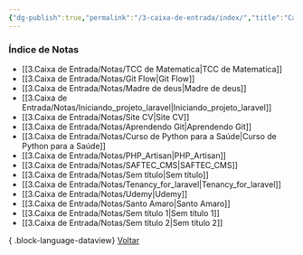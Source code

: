 ```yaml
---
{"dg-publish":true,"permalink":"/3-caixa-de-entrada/index/","title":"Caixa de Entrada","tags":["moc"],"noteIcon":""}
---
```


### Índice de Notas
- [[3.Caixa de Entrada/Notas/TCC de Matematica\|TCC de Matematica]]
- [[3.Caixa de Entrada/Notas/Git Flow\|Git Flow]]
- [[3.Caixa de Entrada/Notas/Madre de deus\|Madre de deus]]
- [[3.Caixa de Entrada/Notas/Iniciando_projeto_laravel\|Iniciando_projeto_laravel]]
- [[3.Caixa de Entrada/Notas/Site CV\|Site CV]]
- [[3.Caixa de Entrada/Notas/Aprendendo Git\|Aprendendo Git]]
- [[3.Caixa de Entrada/Notas/Curso de Python para a Saúde\|Curso de Python para a Saúde]]
- [[3.Caixa de Entrada/Notas/PHP_Artisan\|PHP_Artisan]]
- [[3.Caixa de Entrada/Notas/SAFTEC_CMS\|SAFTEC_CMS]]
- [[3.Caixa de Entrada/Notas/Sem título\|Sem título]]
- [[3.Caixa de Entrada/Notas/Tenancy_for_laravel\|Tenancy_for_laravel]]
- [[3.Caixa de Entrada/Notas/Udemy\|Udemy]]
- [[3.Caixa de Entrada/Notas/Santo Amaro\|Santo Amaro]]
- [[3.Caixa de Entrada/Notas/Sem título 1\|Sem título 1]]
- [[3.Caixa de Entrada/Notas/Sem título 2\|Sem título 2]]

{ .block-language-dataview}
[Voltar](index)